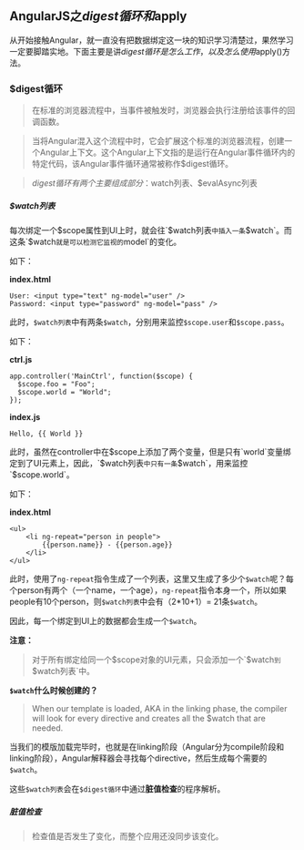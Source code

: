 ## AngularJS之$digest循环和$apply

从开始接触Angular，就一直没有把数据绑定这一块的知识学习清楚过，果然学习一定要脚踏实地。下面主要是讲$digest循环是怎么工作，以及怎么使用$apply()方法。

### $digest循环

> 在标准的浏览器流程中，当事件被触发时，浏览器会执行注册给该事件的回调函数。

> 当将Angular混入这个流程中时，它会扩展这个标准的浏览器流程，创建一个Angular上下文。这个Angular上下文指的是运行在Angular事件循环内的特定代码，该Angular事件循环通常被称作$digest循环。

> $digest循环有两个主要组成部分：$watch列表、$evalAsync列表

##### $watch列表

每次绑定一个$scope属性到UI上时，就会往`$watch列表`中插入一条`$watch`。而这条`$watch`就是可以检测它监视的`model`的变化。

如下：

**index.html**

```
User: <input type="text" ng-model="user" />
Password: <input type="password" ng-model="pass" />
```

此时，`$watch列表`中有两条`$watch`，分别用来监控`$scope.user`和`$scope.pass`。

如下：

**ctrl.js**

```
app.controller('MainCtrl', function($scope) {
  $scope.foo = "Foo";
  $scope.world = "World";
});
```

**index.js**

```
Hello, {{ World }}
```

此时，虽然在controller中在$scope上添加了两个变量，但是只有`world`变量绑定到了UI元素上，因此，`$watch列表`中只有一条`$watch`，用来监控`$scope.world`。

如下：

**index.html**

```
<ul>
	<li ng-repeat="person in people">
    	{{person.name}} - {{person.age}}
    </li>
</ul>
```

此时，使用了`ng-repeat`指令生成了一个列表，这里又生成了多少个`$watch`呢？每个person有两个（一个name，一个age），`ng-repeat`指令本身一个，所以如果people有10个person，则`$watch列表`中会有（2*10+1）= 21条`$watch`。

因此，每一个绑定到UI上的数据都会生成一个`$watch`。

**注意：**

> 对于所有绑定给同一个$scope对象的UI元素，只会添加一个`$watch`到`$watch列表`中。

**`$watch`什么时候创建的？**

> When our template is loaded, AKA in the linking phase, the compiler will look for every directive and creates all the $watch that are needed. 

当我们的模版加载完毕时，也就是在linking阶段（Angular分为compile阶段和linking阶段），Angular解释器会寻找每个directive，然后生成每个需要的`$watch`。

这些`$watch列表`会在`$digest循环`中通过**脏值检查**的程序解析。

##### 脏值检查

> 检查值是否发生了变化，而整个应用还没同步该变化。
